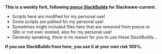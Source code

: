 **This is a weekly fork, following [ponce SlackBuilds](https://github.com/Ponce/slackbuilds) for Slackware-current.**
<ul>
  <li>Scripts here are modified for my personal use!
  <li> Some scripts are pathed for my personal use!
  <li> Sometimes might included files here that are removed from ponce or SBo or not ever existed, also for my personal use!
  <li> Generaly speaking, there is no reason for you to use these SlackBuilds... 
  </ul>

 **If you use SlackBuilds from here, you use it at your own risk 100%.**<br>
 
